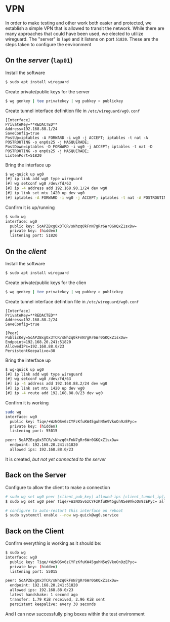 # VPN

In order to make testing and other work both easier and protected, we establish a simple VPN that is allowed to transit the network. While there are many approaches that could have been used, we elected to utilize wireguard. The "server" is `lap0` and it listens on port `51820`.  These are the steps taken to configure the environment

## On the _server_ (`lap01`)

Install the software

```bash
$ sudo apt install wireguard
```

Create private/public keys for the server

```bash
$ wg genkey | tee privatekey | wg pubkey > publickey
```

Create tunnel interface definition file in `/etc/wireguard/wg0.conf`

```text
[Interface]
PrivateKey=**REDACTED**
Address=192.168.88.1/24
SaveConfig=true
PostUp=iptables -A FORWARD -i wg0 -j ACCEPT; iptables -t nat -A POSTROUTING -o enp0s25 -j MASQUERADE;
PostDown=iptables -D FORWARD -i wg0 -j ACCEPT; iptables -t nat -D POSTROUTING -o enp0s25 -j MASQUERADE;  
ListenPort=51820
```

Bring the interface up

```bash
$ wg-quick up wg0
[#] ip link add wg0 type wireguard
[#] wg setconf wg0 /dev/fd/63
[#] ip -4 address add 192.168.90.1/24 dev wg0
[#] ip link set mtu 1420 up dev wg0
[#] iptables -A FORWARD -i wg0 -j ACCEPT; iptables -t nat -A POSTROUTING -o enp0s25 -j MASQUERADE;
```

Confirm it is up/running

```bash
$ sudo wg
interface: wg0
  public key: 5oAPZBxgOx3TCR/sNhzq0kFnN7gRr6Wr0GKQxZ1sxDw=
  private key: (hidden)
  listening port: 51820
```


## On the _client_

Install the software

```bash
$ sudo apt install wireguard
```

Create private/public keys for the clien

```bash
$ wg genkey | tee privatekey | wg pubkey > publickey
```

Create tunnel interface defintion file in `/etc/wireguard/wg0.conf`

```text
[Interface]
PrivateKey=**REDACTED**
Address=192.168.88.2/24
SaveConfig=true

[Peer]
PublicKey=5oAPZBxgOx3TCR/sNhzq0kFnN7gRr6Wr0GKQxZ1sxDw=
Endpoint=192.168.20.241:51820
AllowedIPs=192.168.88.0/23
PersistentKeepalive=30
```

Bring the interface up

```bash
$ wg-quick up wg0                                   
[#] ip link add wg0 type wireguard
[#] wg setconf wg0 /dev/fd/63
[#] ip -4 address add 192.168.88.2/24 dev wg0
[#] ip link set mtu 1420 up dev wg0
[#] ip -4 route add 192.168.88.0/23 dev wg0
```

Confirm it is working

```bash
sudo wg                         
interface: wg0
  public key: Tiqe/+WzNOSv6zCYFzKfuKW45guhN5e9VkoOn9zEPyc=
  private key: (hidden)
  listening port: 55015

peer: 5oAPZBxgOx3TCR/sNhzq0kFnN7gRr6Wr0GKQxZ1sxDw=
  endpoint: 192.168.20.241:51820
  allowed ips: 192.168.88.0/23
```

It is created, _but not yet connected to the server_

## Back on the Server

Configure to allow the client to make a connection

```bash
# sudo wg set wg0 peer [client_pub_key] allowed-ips [client_tunnel_ip]/32
$ sudo wg set wg0 peer Tiqe/+WzNOSv6zCYFzKfuKW45guhN5e9VkoOn9zEPyc= allowed-ips 192.168.88.2/32\

# configure to auto-restart this interface on reboot
$ sudo systemctl enable --now wg-quick@wg0.service
```

## Back on the Client

Confirm everything is working as it should be:

```bash
$ sudo wg
interface: wg0
  public key: Tiqe/+WzNOSv6zCYFzKfuKW45guhN5e9VkoOn9zEPyc=
  private key: (hidden)
  listening port: 55015

peer: 5oAPZBxgOx3TCR/sNhzq0kFnN7gRr6Wr0GKQxZ1sxDw=
  endpoint: 192.168.20.241:51820
  allowed ips: 192.168.88.0/23
  latest handshake: 1 second ago
  transfer: 1.79 KiB received, 2.96 KiB sent
  persistent keepalive: every 30 seconds
```

And I can now successfully ping boxes within the test environment



